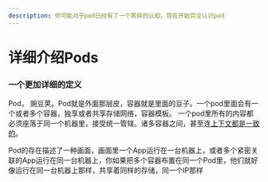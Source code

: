 ```yaml
---
description: 你可能对于pod已经有了一个零碎的认知，现在开始完全认识pod
---
```


# 详细介绍Pods

### 一个更加详细的定义

Pod， 豌豆荚。Pod就是外面那层皮，容器就是里面的豆子。一个pod里面会有一个或者多个容器，独享或者共享存储网络，容器模板。 一个pod里所有的内容都必须座落于同一个机器里，接受统一管辖。诸多容器之间，甚至连[上下文都是一致的](https://xiaohanliang.gitbook.io/notes/~/edit/drafts/-LUj75rPiQtVrenRPlz8/ji-chu-yu-fa/pods/xiang-xi-jie-shao-pods/cun-chu-wang-luo-wo-dong-shen-me-shi-shang-xia-wen)。  
  
Pod的存在描述了一种画面，画面里一个App运行在一台机器上，或者多个紧密关联的App运行在同一台机器上，你如果把多个容器布置在同一个Pod里，他们就好像运行在同一台机器上那样，共享着同样的存储，同一个IP那样

#### 

